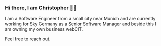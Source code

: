 ### Hi there, I am Christopher 👋🏽

I am a Software Engineer from a small city near Munich and are currently working for Sky Germany as a Senior Software Manager and beside this I am owning my own business webCIT.

Feel free to reach out.

<!--
**nachbarshund/nachbarshund** is a ✨ _special_ ✨ repository because its `README.md` (this file) appears on your GitHub profile.

Here are some ideas to get you started:

- 🔭 I’m currently working on ...
- 🌱 I’m currently learning ...
- 👯 I’m looking to collaborate on ...
- 🤔 I’m looking for help with ...
- 💬 Ask me about ...
- 📫 How to reach me: ...
- 😄 Pronouns: ...
- ⚡ Fun fact: ...
-->
